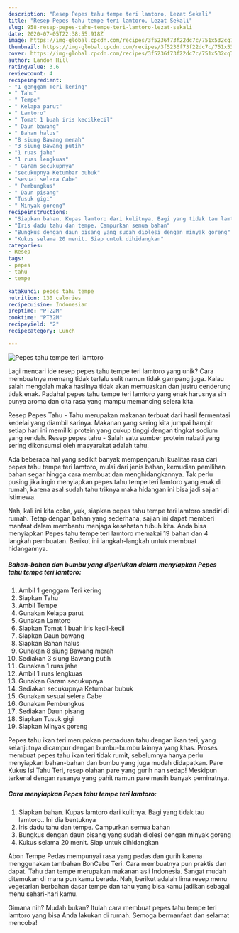 ```yaml
---
description: "Resep Pepes tahu tempe teri lamtoro, Lezat Sekali"
title: "Resep Pepes tahu tempe teri lamtoro, Lezat Sekali"
slug: 958-resep-pepes-tahu-tempe-teri-lamtoro-lezat-sekali
date: 2020-07-05T22:38:55.918Z
image: https://img-global.cpcdn.com/recipes/3f5236f73f22dc7c/751x532cq70/pepes-tahu-tempe-teri-lamtoro-foto-resep-utama.jpg
thumbnail: https://img-global.cpcdn.com/recipes/3f5236f73f22dc7c/751x532cq70/pepes-tahu-tempe-teri-lamtoro-foto-resep-utama.jpg
cover: https://img-global.cpcdn.com/recipes/3f5236f73f22dc7c/751x532cq70/pepes-tahu-tempe-teri-lamtoro-foto-resep-utama.jpg
author: Landon Hill
ratingvalue: 3.6
reviewcount: 4
recipeingredient:
- "1 genggam Teri kering"
- " Tahu"
- " Tempe"
- " Kelapa parut"
- " Lamtoro"
- " Tomat 1 buah iris kecilkecil"
- " Daun bawang"
- " Bahan halus"
- "8 siung Bawang merah"
- "3 siung Bawang putih"
- "1 ruas jahe"
- "1 ruas lengkuas"
- " Garam secukupnya"
- "secukupnya Ketumbar bubuk"
- "sesuai selera Cabe"
- " Pembungkus"
- " Daun pisang"
- "Tusuk gigi"
- " Minyak goreng"
recipeinstructions:
- "Siapkan bahan. Kupas lamtoro dari kulitnya. Bagi yang tidak tau lamtoro.. Ini dia bentuknya"
- "Iris dadu tahu dan tempe. Campurkan semua bahan"
- "Bungkus dengan daun pisang yang sudah diolesi dengan minyak goreng"
- "Kukus selama 20 menit. Siap untuk dihidangkan"
categories:
- Resep
tags:
- pepes
- tahu
- tempe

katakunci: pepes tahu tempe 
nutrition: 130 calories
recipecuisine: Indonesian
preptime: "PT22M"
cooktime: "PT32M"
recipeyield: "2"
recipecategory: Lunch

---
```



![Pepes tahu tempe teri lamtoro](https://img-global.cpcdn.com/recipes/3f5236f73f22dc7c/751x532cq70/pepes-tahu-tempe-teri-lamtoro-foto-resep-utama.jpg)

Lagi mencari ide resep pepes tahu tempe teri lamtoro yang unik? Cara membuatnya memang tidak terlalu sulit namun tidak gampang juga. Kalau salah mengolah maka hasilnya tidak akan memuaskan dan justru cenderung tidak enak. Padahal pepes tahu tempe teri lamtoro yang enak harusnya sih punya aroma dan cita rasa yang mampu memancing selera kita.

Resep Pepes Tahu - Tahu merupakan makanan terbuat dari hasil fermentasi kedelai yang diambil sarinya. Makanan yang sering kita jumpai hampir setiap hari ini memiliki protein yang cukup tinggi dengan tingkat sodium yang rendah. Resep pepes tahu - Salah satu sumber protein nabati yang sering dikonsumsi oleh masyarakat adalah tahu.

Ada beberapa hal yang sedikit banyak mempengaruhi kualitas rasa dari pepes tahu tempe teri lamtoro, mulai dari jenis bahan, kemudian pemilihan bahan segar hingga cara membuat dan menghidangkannya. Tak perlu pusing jika ingin menyiapkan pepes tahu tempe teri lamtoro yang enak di rumah, karena asal sudah tahu triknya maka hidangan ini bisa jadi sajian istimewa.


Nah, kali ini kita coba, yuk, siapkan pepes tahu tempe teri lamtoro sendiri di rumah. Tetap dengan bahan yang sederhana, sajian ini dapat memberi manfaat dalam membantu menjaga kesehatan tubuh kita. Anda bisa menyiapkan Pepes tahu tempe teri lamtoro memakai 19 bahan dan 4 langkah pembuatan. Berikut ini langkah-langkah untuk membuat hidangannya.

<!--inarticleads1-->

##### Bahan-bahan dan bumbu yang diperlukan dalam menyiapkan Pepes tahu tempe teri lamtoro:

1. Ambil 1 genggam Teri kering
1. Siapkan  Tahu
1. Ambil  Tempe
1. Gunakan  Kelapa parut
1. Gunakan  Lamtoro
1. Siapkan  Tomat 1 buah iris kecil-kecil
1. Siapkan  Daun bawang
1. Siapkan  Bahan halus
1. Gunakan 8 siung Bawang merah
1. Sediakan 3 siung Bawang putih
1. Gunakan 1 ruas jahe
1. Ambil 1 ruas lengkuas
1. Gunakan  Garam secukupnya
1. Sediakan secukupnya Ketumbar bubuk
1. Gunakan sesuai selera Cabe
1. Gunakan  Pembungkus
1. Sediakan  Daun pisang
1. Siapkan Tusuk gigi
1. Siapkan  Minyak goreng


Pepes tahu ikan teri merupakan perpaduan tahu dengan ikan teri, yang selanjutnya dicampur dengan bumbu-bumbu lainnya yang khas. Proses membuat pepes tahu ikan teri tidak rumit, sebelumnya hanya perlu menyiapkan bahan-bahan dan bumbu yang juga mudah didapatkan. Pare Kukus Isi Tahu Teri, resep olahan pare yang gurih nan sedap! Meskipun terkenal dengan rasanya yang pahit namun pare masih banyak peminatnya. 

<!--inarticleads2-->

##### Cara menyiapkan Pepes tahu tempe teri lamtoro:

1. Siapkan bahan. Kupas lamtoro dari kulitnya. Bagi yang tidak tau lamtoro.. Ini dia bentuknya
1. Iris dadu tahu dan tempe. Campurkan semua bahan
1. Bungkus dengan daun pisang yang sudah diolesi dengan minyak goreng
1. Kukus selama 20 menit. Siap untuk dihidangkan


Abon Tempe Pedas mempunyai rasa yang pedas dan gurih karena menggunakan tambahan BonCabe Teri. Cara membuatnya pun praktis dan dapat. Tahu dan tempe merupakan makanan asli Indonesia. Sangat mudah ditemukan di mana pun kamu berada. Nah, berikut adalah lima resep menu vegetarian berbahan dasar tempe dan tahu yang bisa kamu jadikan sebagai menu sehari-hari kamu. 

Gimana nih? Mudah bukan? Itulah cara membuat pepes tahu tempe teri lamtoro yang bisa Anda lakukan di rumah. Semoga bermanfaat dan selamat mencoba!
